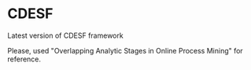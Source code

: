 # CDESF
Latest version of CDESF framework

Please, used "Overlapping Analytic Stages in Online Process Mining" for reference.
